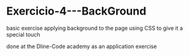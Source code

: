 # Exercicio-4---BackGround

basic exercise applying background to the page using CSS to give it a special touch

done at the Dline-Code academy as an application exercise

